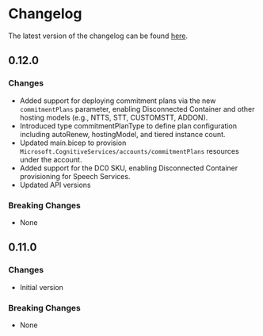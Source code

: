 # Changelog

The latest version of the changelog can be found [here](https://github.com/Azure/bicep-registry-modules/blob/main/avm/res/cognitive-services/account/CHANGELOG.md).

## 0.12.0

### Changes

- Added support for deploying commitment plans via the new `commitmentPlans` parameter, enabling Disconnected Container and other hosting models (e.g., NTTS, STT, CUSTOMSTT, ADDON).
- Introduced type commitmentPlanType to define plan configuration including autoRenew, hostingModel, and tiered instance count.
- Updated main.bicep to provision `Microsoft.CognitiveServices/accounts/commitmentPlans` resources under the account.
- Added support for the DC0 SKU, enabling Disconnected Container provisioning for Speech Services.
- Updated API versions

### Breaking Changes

- None

## 0.11.0

### Changes

- Initial version

### Breaking Changes

- None
